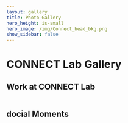 ```yaml
---
layout: gallery
title: Photo Gallery
hero_height: is-small
hero_image: /img/Connect_head_bkg.png 
show_sidebar: false
---
```


<h1>CONNECT Lab Gallery</h1>

<h2>Work at CONNECT Lab</h2>
<div class="gallery" id="work-gallery"></div>

<h2>docial Moments</h2>
<div class="gallery" id="social-gallery"></div>

<link rel="stylesheet" href="https://cdn.jsdelivr.net/npm/photoswipe@5/dist/photoswipe.css"/>
<style>
  .gallery { display: flex; flex-wrap: wrap; gap: 10px; }
  .gallery a { width: 200px; height: 150px; overflow: hidden; display: block; }
  .gallery img { width: 100%; height: auto; display: block; }
</style>

<div id="pswp" class="pswp" tabindex="-1" role="dialog" aria-hidden="true"></div>

<script type="module" src="/gallery.js"></script>
